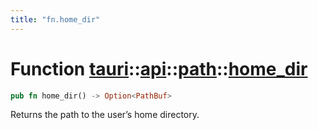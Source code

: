 ```yaml
---
title: "fn.home_dir"
---
```


# Function [tauri](/docs/api/rust/tauri/../../index.html)::​[api](/docs/api/rust/tauri/../index.html)::​[path](/docs/api/rust/tauri/index.html)::​[home_dir](/docs/api/rust/tauri/)

```rs
pub fn home_dir() -> Option<PathBuf>
```

Returns the path to the user’s home directory.
